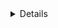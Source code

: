 <details>
    ### January, 2024
    #### Data Structures
    - Stack :
        - [] Problem : https://leetcode.com/problems/find-the-index-of-the-first-occurrence-in-a-string/description/

    #### Algorithms
    - Rabin Karp Algorithm :
        - [] Problem : https://leetcode.com/problems/find-the-index-of-the-first-occurrence-in-a-string/description/

    #### Pandas
    - Merge :
        - [] Problem : https://leetcode.com/problems/find-the-index-of-the-first-occurrence-in-a-string/description/

    #### Databases
    - Running Sum :
        - [] Problem : https://leetcode.com/problems/find-the-index-of-the-first-occurrence-in-a-string/description/

    ### January, 2024
    #### Data Structures
    - Rabin Karp Algorithm :
        - [x] Problem : https://leetcode.com/problems/find-the-index-of-the-first-occurrence-in-a-string/description/

    #### Algorithms
    - Rabin Karp Algorithm :
        - [x] Problem : https://leetcode.com/problems/find-the-index-of-the-first-occurrence-in-a-string/description/

    #### Pandas
    - Rabin Karp Algorithm :
        - [x] Problem : https://leetcode.com/problems/find-the-index-of-the-first-occurrence-in-a-string/description/

    #### Databases
    - Rabin Karp Algorithm :
        - [x] Problem : https://leetcode.com/problems/find-the-index-of-the-first-occurrence-in-a-string/description/
</details>